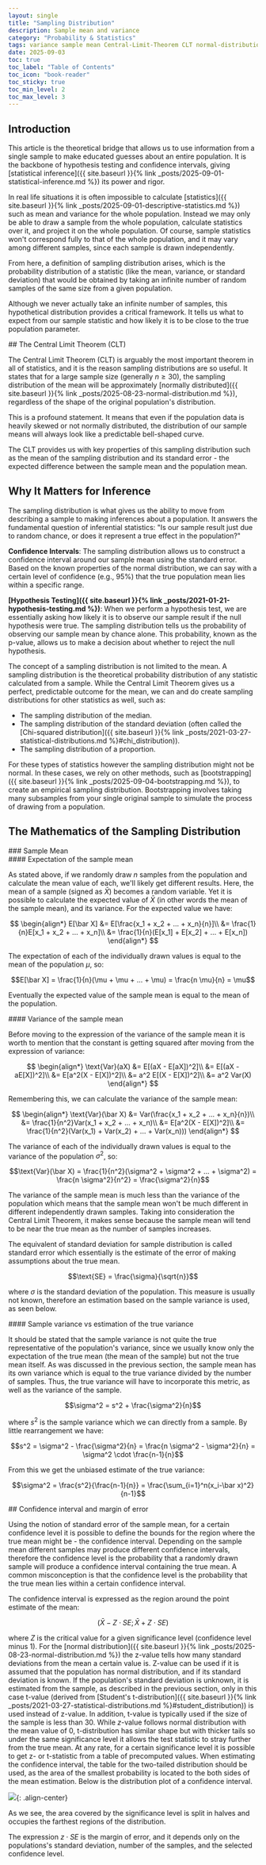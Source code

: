 ```yaml
---
layout: single
title: "Sampling Distribution"
description: Sample mean and variance
category: "Probability & Statistics"
tags: variance sample mean Central-Limit-Theorem CLT normal-distribution standard-error standard-deviation sample-variance sample-mean unbiased-estimate confidence-interval margin-of-error significance-level confidence-level z-value t-value t-statistic z-statistic z-score
date: 2025-09-03
toc: true
toc_label: "Table of Contents"
toc_icon: "book-reader"
toc_sticky: true
toc_min_level: 2
toc_max_level: 3
---
```


## Introduction 

This article is the theoretical bridge that allows us to use information from a single sample to make educated guesses about an entire population. It is the backbone of hypothesis testing and confidence intervals, giving [statistical inference]({{ site.baseurl }}{% link _posts/2025-09-01-statistical-inference.md %}) its power and rigor.

In real life situations it is often impossible to calculate [statistics]({{ site.baseurl }}{% link _posts/2025-09-01-descriptive-statistics.md %}) such as mean and variance for the whole population. Instead we may only be able to draw a sample from the whole population, calculate statistics over it, and project it on the whole population. Of course, sample statistics won't correspond fully to that of the whole population, and it may vary among different samples, since each sample is drawn independently. 

From here, a definition of sampling distribution arises, which is the probability distribution of a statistic (like the mean, variance, or standard deviation) that would be obtained by taking an infinite number of random samples of the same size from a given population.

Although we never actually take an infinite number of samples, this hypothetical distribution provides a critical framework. It tells us what to expect from our sample statistic and how likely it is to be close to the true population parameter.

<div id='central_limit'/>
## The Central Limit Theorem (CLT)

The Central Limit Theorem (CLT) is arguably the most important theorem in all of statistics, and it is the reason sampling distributions are so useful. It states that for a large sample size (generally $n \geq 30$), the sampling distribution of the mean will be approximately [normally distributed]({{ site.baseurl }}{% link _posts/2025-08-23-normal-distribution.md %}), regardless of the shape of the original population's distribution.

This is a profound statement. It means that even if the population data is heavily skewed or not normally distributed, the distribution of our sample means will always look like a predictable bell-shaped curve.

The CLT provides us with key properties of this sampling distribution such as the mean of the sampling distribution and its standard error - the expected difference between the sample mean and the population mean.

## Why It Matters for Inference

The sampling distribution is what gives us the ability to move from describing a sample to making inferences about a population. It answers the fundamental question of inferential statistics: "Is our sample result just due to random chance, or does it represent a true effect in the population?"

**Confidence Intervals**: The sampling distribution allows us to construct a confidence interval around our sample mean using the standard error. Based on the known properties of the normal distribution, we can say with a certain level of confidence (e.g., 95%) that the true population mean lies within a specific range.

**[Hypothesis Testing]({{ site.baseurl }}{% link _posts/2021-01-21-hypothesis-testing.md %})**: When we perform a hypothesis test, we are essentially asking how likely it is to observe our sample result if the null hypothesis were true. The sampling distribution tells us the probability of observing our sample mean by chance alone. This probability, known as the p-value, allows us to make a decision about whether to reject the null hypothesis.

The concept of a sampling distribution is not limited to the mean. A sampling distribution is the theoretical probability distribution of any statistic calculated from a sample. While the Central Limit Theorem gives us a perfect, predictable outcome for the mean, we can and do create sampling distributions for other statistics as well, such as:

* The sampling distribution of the median.
* The sampling distribution of the standard deviation (often called the [Chi-squared distribution]({{ site.baseurl }}{% link _posts/2021-03-27-statistical-distributions.md %}#chi_distribution)).
* The sampling distribution of a proportion.

For these types of statistics however the sampling distribution might not be normal. In these cases, we rely on other methods, such as [bootstrapping]({{ site.baseurl }}{% link _posts/2025-09-04-bootstrapping.md %}), to create an empirical sampling distribution. Bootstrapping involves taking many subsamples from your single original sample to simulate the process of drawing from a population.

## The Mathematics of the Sampling Distribution

<div id='sample_mean'/>
### Sample Mean

<div id='sample_mean_expectation'/>
#### Expectation of the sample mean

As stated above, if we randomly draw $n$ samples from the population and calculate the mean value of each, we'll likely get different results. Here, the mean of a sample (signed as $\bar X$) becomes a random variable. Yet it is possible to calculate the expected value of $\bar X$ (in other words the mean of the sample mean), and its variance. For the expected value we have:

$$
\begin{align*}
E[\bar X] &= E[\frac{x_1 + x_2 + ... + x_n}{n}]\\
 	&= \frac{1}{n}E[x_1 + x_2 + ... + x_n]\\
 	&= \frac{1}{n}(E[x_1] + E[x_2] + ... + E[x_n])
\end{align*}
$$

The expectation of each of the individually drawn values is equal to the mean of the population $\mu$, so:

$$E[\bar X] = \frac{1}{n}(\mu + \mu + ... + \mu) = \frac{n \mu}{n} = \mu$$

Eventually the expected value of the sample mean is equal to the mean of the population.

<div id='sample_mean_variance'/>
#### Variance of the sample mean

Before moving to the expression of the variance of the sample mean it is worth to mention that the constant is getting squared after moving from the expression of variance:

$$
\begin{align*}
\text{Var}(aX) &= E[(aX - E[aX])^2]\\
    &= E[(aX - aE[X])^2]\\
 	&= E[a^2(X - E[X])^2]\\
    &= a^2 E[(X - E[X])^2]\\
 	&= a^2 Var(X)
\end{align*}
$$

Remembering this, we can calculate the variance of the sample mean:

$$
\begin{align*}
\text{Var}(\bar X) &= Var(\frac{x_1 + x_2 + ... + x_n}{n})\\
    &= \frac{1}{n^2}Var(x_1 + x_2 + ... + x_n)\\
 	&= E[a^2(X - E[X])^2]\\
    &= \frac{1}{n^2}(Var(x_1) + Var(x_2) + ... + Var(x_n)))
\end{align*}
$$

The variance of each of the individually drawn values is equal to the variance of the population $\sigma^2$, so:

$$\text{Var}(\bar X) = \frac{1}{n^2}(\sigma^2 + \sigma^2 + ... + \sigma^2) = \frac{n \sigma^2}{n^2} = \frac{\sigma^2}{n}$$

The variance of the sample mean is much less than the variance of the population which means that the sample mean won't be much different in different independently drawn samples. Taking into consideration the Central Limit Theorem, it makes sense because the sample mean will tend to be near the true mean as the number of samples increases.

The equivalent of standard deviation for sample distribution is called standard error which essentially is the estimate of the error of making assumptions about the true mean.

$$\text{SE} = \frac{\sigma}{\sqrt{n}}$$

where $\sigma$ is the standard deviation of the population. This measure is usually not known, therefore an estimation based on the sample variance is used, as seen below.

<div id='sample_variance_vs_estimation'/>
#### Sample variance vs estimation of the true variance

It should be stated that the sample variance is not quite the true representative of the population's variance, since we usually know only the expectation of the true mean (the mean of the sample) but not the true mean itself. As was discussed in the previous section, the sample mean has its own variance which is equal to the true variance divided by the number of samples. Thus, the true variance will have to incorporate this metric, as well as the variance of the sample.

$$\sigma^2 = s^2 + \frac{\sigma^2}{n}$$

where $s^2$ is the sample variance which we can directly from a sample. By little rearrangement we have:

$$s^2 = \sigma^2 - \frac{\sigma^2}{n} = \frac{n \sigma^2 - \sigma^2}{n} = \sigma^2 \cdot \frac{n-1}{n}$$

From this we get the unbiased estimate of the true variance:

$$\sigma^2 = \frac{s^2}{\frac{n-1}{n}} = \frac{\sum_{i=1}^n(x_i-\bar x)^2}{n-1}$$

<div id='confidence_interval'/>
## Confidence interval and margin of error

Using the notion of standard error of the sample mean, for a certain confidence level it is possible to define the bounds for the region where the true mean might be - the confidence interval. Depending on the sample mean different samples may produce different confidence intervals, therefore the confidence level is the probability that a randomly drawn sample will produce a confidence interval containing the true mean. A common misconception is that the confidence level is the probability that the true mean lies within a certain confidence interval.

The confidence interval is expressed as the region around the point estimate of the mean:

$$(\bar X - Z \cdot SE; \bar X + Z \cdot SE)$$

where $Z$ is the critical value for a given significance level (confidence level minus 1). For the [normal distribution]({{ site.baseurl }}{% link _posts/2025-08-23-normal-distribution.md %}) the z-value tells how many standard deviations from the mean a certain value is. Z-value can be used if it is assumed that the population has normal distribution, and if its standard deviation is known. If the population's standard deviation is unknown, it is estimated from the sample, as described in the previous section, only in this case t-value (derived from [Student's t-distribution]({{ site.baseurl }}{% link _posts/2021-03-27-statistical-distributions.md %}#student_distribution)) is used instead of z-value. In addition, t-value is typically used if the size of the sample is less than 30. While $z$-value follows normal distribution with the mean value of 0, t-distribution has similar shape but with thicker tails so under the same significance level it allows the test statistic to stray further from the true mean. At any rate, for a certain significance level it is possible to get z- or t-statistic from a table of precomputed values. When estimating the confidence interval, the table for the two-tailed distribution should be used, as the area of the smallest probability is located to the both sides of the mean estimation. Below is the distribution plot of a confidence interval.

![](/assets/images/probability/confidence_interval.png){: .align-center}

As we see, the area covered by the significance level is split in halves and occupies the farthest regions of the distribution.

The expression $z \cdot SE$ is the margin of error, and it depends only on the populations's standard deviation, number of the samples, and the selected confidence level.
